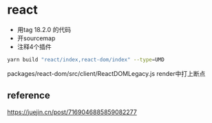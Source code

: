 # react

- 用tag 18.2.0 的代码
- 开sourcemap
- 注释4个插件

```sh
yarn build "react/index,react-dom/index" --type=UMD
```

packages/react-dom/src/client/ReactDOMLegacy.js render中打上断点

## reference

<https://juejin.cn/post/7169046885859082277>
